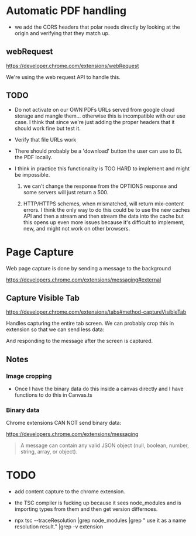 # Automatic PDF handling

- we add the CORS headers that polar needs directly by looking at the origin and
  verifying that they match up.

## webRequest

https://developer.chrome.com/extensions/webRequest

We're using the web request API to handle this.

## TODO

- Do not activate on our OWN PDFs URLs served from google cloud storage and
  mangle them... otherwise this is incompatible with our use case.  I think 
  that since we're just adding the proper headers that it should work fine but
  test it.

- Verify that file URLs work

- There should probably be a 'download' button the user can use to DL the PDF 
  locally.

- I think in practice this functionality is TOO HARD to implement and might be 
  impossible.
  
    1. we can't change the response from the OPTIONS response and some servers 
       will just return a 500.
       
    2. HTTP/HTTPS schemes, when mismatched, will return mix-content errors.  I 
       think the only way to do this could be to use the new caches API and 
       then a stream and then stream the data into the cache but this opens 
       up even more issues because it's difficult to implement, new, and might
       not work on other browsers.

# Page Capture

Web page capture is done by sending a message to the background 

https://developers.chrome.com/extensions/messaging#external

## Capture Visible Tab

https://developer.chrome.com/extensions/tabs#method-captureVisibleTab

Handles capturing the entire tab screen.  We can probably crop this in extension 
so that we can send less data:

And responding to the message after the screen is captured.

## Notes

### Image cropping

- Once I have the binary data do this inside a canvas directly and I have
  functions to do this in Canvas.ts

### Binary data

Chrome extensions CAN NOT send binary data:

https://developers.chrome.com/extensions/messaging

> A message can contain any valid JSON object (null, boolean, number, string,
array, or object).

# TODO

- add content capture to the chrome extension.

- the TSC compiler is fucking up because it sees node_modules and is importing 
  types from them and then get version differnces. 

- npx tsc --traceResolution |grep node_modules |grep " use it as a name resolution result." |grep -v extension

